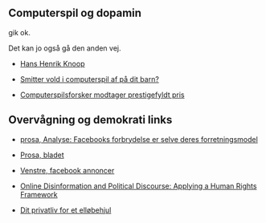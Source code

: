

## Computerspil og dopamin
gik ok.

Det kan jo også gå den anden vej.

* [Hans Henrik Knoop](https://pure.au.dk/portal/da/persons/hans-henrik-knoop(309c5cfb-5430-4dc1-aa41-5c80651b924b).html)

* [Smitter vold i computerspil af på dit barn?](https://www.dr.dk/nyheder/viden/naturvidenskab/smitter-vold-i-computerspil-af-paa-dit-barn?fbclid=IwAR0RQwYZEEmlMXiDeCYLF2fjk5drNOwQJAql3WKmGUpRbEWmJRnJConigMg)

* [Computerspilsforsker modtager prestigefyldt pris](https://www.itu.dk/om-itu/presse/nyheder/2019/computerspilsforsker-modtager-presigefyldt-pris?fbclid=IwAR1z79chCt9wAMH8t0p1Bim3YbEbxtvW0w8U0WZ7q0TEtQeS3p0VqBwosIk)


## Overvågning og demokrati links

* [prosa, Analyse: Facebooks forbrydelse er selve deres forretningsmodel](https://www.prosa.dk/artikel/analyse-facebooks-forbrydelse-er-selve-deres-forretningsmodel/?fbclid=IwAR1jN0TmV59OG6Wdz-e4xgJVhccfLHzAfANqw6gaXGz6ZDo0h7gTxKedSEA)

* [Prosa, bladet](https://www.prosa.dk/fileadmin/user_upload/PROSAbladet/2017/Prosabladet_20170505.pdf?fbclid=IwAR16beGXoaYKz59tnW3lBcJHhrYz5w8EupgnxqfnIMrU98ZPwxjiWXy84n4)
* [Venstre, facebook annoncer](https://www.facebook.com/ads/library/?active_status=all&ad_type=all&country=DK&impression_search_field=has_impressions_lifetime&q=Venstre%2C%20Danmarks%20Liberale%20Parti&view_all_page_id=21465928829)
* [Online Disinformation and Political Discourse: Applying a Human Rights Framework](https://www.chathamhouse.org/publication/online-disinformation-and-political-discourse-applying-human-rights-framework?fbclid=IwAR16beGXoaYKz59tnW3lBcJHhrYz5w8EupgnxqfnIMrU98ZPwxjiWXy84n4)
* [Dit privatliv for et elløbehjul](https://techst.dk/dit-privatliv-for-et-elloebehjul/?fbclid=IwAR3dbQwBLXJmASCp2jz_5rXHcUFjom4Injt4PP44fT8aI8wvXC6hhty-QrU)
